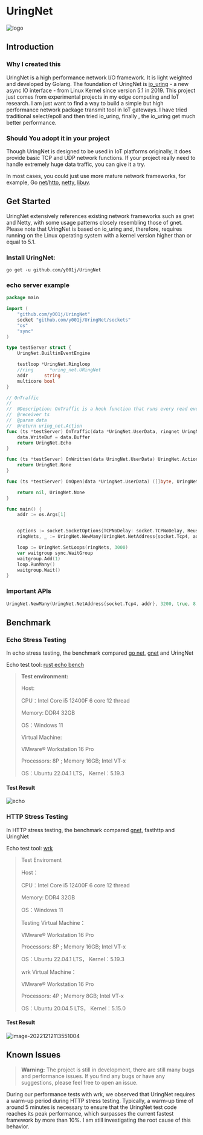 # UringNet

![logo](http://pic.maienzx.com/qiniuPic/202310031719836.png)

## Introduction

### Why I created this 

UringNet is a high performance network I/O framework. It is light weighted and developed by Golang. The foundation of UringNet is [io_uring](https://kernel.dk/io_uring.pdf) - a new async IO interface - from Linux Kernel since version 5.1 in 2019. This project just comes from experimental projects in my edge computing and IoT research. I am just want to find a way to build a simple but high performance network package transmit tool in IoT gateways. I have tried traditional select/epoll and then tried io_uring, finally , the io_uring get much better performance. 

### Should You adopt it in your project

Though UringNet is designed to be used in IoT platforms originally, it does provide basic TCP and UDP network functions. If your project really need to handle extremely huge data traffic, you can give it a try. 

In most cases, you could just use more mature network frameworks, for example, Go [net](https://golang.org/pkg/net/)/[http](https://pkg.go.dev/net/http), [netty](https://netty.io/), [libuv](https://github.com/libuv/libuv).

## Get Started

UringNet extensively references existing network frameworks such as gnet and Netty, with some usage patterns closely resembling those of gnet. Please note that UringNet is based on io_uring and, therefore, requires running on the Linux operating system with a kernel version higher than or equal to 5.1.

### Install UringNet:

```shell
go get -u github.com/y001j/UringNet
```

### echo server example

```go
package main

import (
	"github.com/y001j/UringNet"
	socket "github.com/y001j/UringNet/sockets"
	"os"
	"sync"
)

type testServer struct {
	UringNet.BuiltinEventEngine

	testloop *UringNet.Ringloop
	//ring      *uring_net.URingNet
	addr      string
	multicore bool
}

// OnTraffic 
//  
//	@Description: OnTraffic is a hook function that runs every read event completed
//	@receiver ts
//	@param data
//	@return uring_net.Action
func (ts *testServer) OnTraffic(data *UringNet.UserData, ringnet UringNet.URingNet) UringNet.Action {
	data.WriteBuf = data.Buffer
	return UringNet.Echo
}

func (ts *testServer) OnWritten(data UringNet.UserData) UringNet.Action {
	return UringNet.None
}

func (ts *testServer) OnOpen(data *UringNet.UserData) ([]byte, UringNet.Action) {

	return nil, UringNet.None
}

func main() {
	addr := os.Args[1]


	options := socket.SocketOptions{TCPNoDelay: socket.TCPNoDelay, ReusePort: true}
	ringNets, _ := UringNet.NewMany(UringNet.NetAddress{socket.Tcp4, addr}, 3200, true, 8, options, &testServer{}) //runtime.NumCPU()

	loop := UringNet.SetLoops(ringNets, 3000)
	var waitgroup sync.WaitGroup
	waitgroup.Add(1)
	loop.RunMany()
	waitgroup.Wait()
}

```

### Important APIs

```go
UringNet.NewMany(UringNet.NetAddress{socket.Tcp4, addr}, 3200, true, 8, options, &testServer{})
```

## Benchmark

### Echo Stress Testing

In echo stress testing, the benchmark compared [go net](https://golang.org/pkg/net/), [gnet](https://github.com/panjf2000/gnet) and UringNet

Echo test tool: [rust echo bench](https://github.com/haraldh/rust_echo_bench)

> **Test environment:**
>
> Host:
>
> CPU：Intel Core i5 12400F 6 core 12 thread
>
> Memory: DDR4 32GB
>
> OS：Windows 11
>
> Virtual Machine:
>
> VMware® Workstation 16 Pro
>
> Processors: 8P ; Memory 16GB; Intel VT-x
>
> OS：Ubuntu 22.04.1 LTS， Kernel：5.19.3

#### Test Result

![echo](https://pic.maienzx.com/qiniuPic/202211061218743.png)

### HTTP Stress Testing

In HTTP stress testing, the benchmark compared [gnet](https://github.com/panjf2000/gnet), fasthttp and UringNet

Echo test tool: [wrk](https://github.com/wg/wrk)

> Test Enviroment 
>
> Host：
>
> CPU：Intel Core i5 12400F 6 core 12 thread
>
> Memory: DDR4 32GB
>
> OS：Windows 11
>
> Testing Virtual Machine：
>
> VMware® Workstation 16 Pro
>
> Processors: 8P ; Memory 16GB; Intel VT-x
>
> OS：Ubuntu 22.04.1 LTS， Kernel：5.19.3
>
> wrk Virtual Machine：
>
> VMware® Workstation 16 Pro
>
> Processors: 4P ; Memory 8GB; Intel VT-x
>
> OS：Ubuntu 20.04.5 LTS， Kernel：5.15.0   

#### Test Result

![image-20221212113551004](https://pic.maienzx.com/qiniuPic/image-20221212113551004.png)

## Known Issues

> **Warning:** The project is still in development, there are still many bugs and performance issues. If you find any bugs or have any suggestions, please feel free to open an issue.

During our performance tests with wrk, we observed that UringNet requires a warm-up period during HTTP stress testing. Typically, a warm-up time of around 5 minutes is necessary to ensure that the UringNet test code reaches its peak performance, which surpasses the current fastest framework by more than 10%. I am still investigating the root cause of this behavior.
